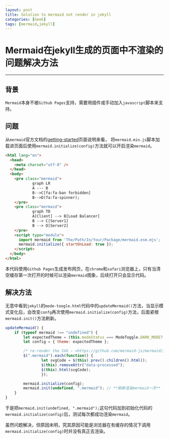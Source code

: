 ```yaml
---
layout: post
title: Solution to mermaid not render in jekyll
categories: [Geek]
tags: [mermaid,jekyll]
---
```


# Mermaid在jekyll生成的页面中不渲染的问题解决方法

---

## 背景

`Mermaid`本身不被`Github Pages`支持，需要用插件或手动加入`javascript`脚本来支持。

## 问题

从`mermaid`官方文档的[getting-started](https://mermaid.js.org/intro/getting-started.html#examples)页面说明来看，
将`mermaid.min.js`脚本加载进页面后使用`mermaid.initialize(config)`方法就可以开启渲染`mermaid`。

```html
<html lang="en">
  <head>
    <meta charset="utf-8" />
  </head>
  <body>
    <pre class="mermaid">
            graph LR
            A --- B
            B-->C[fa:fa-ban forbidden]
            B-->D(fa:fa-spinner);
    </pre>
    <pre class="mermaid">
            graph TD
            A[Client] --> B[Load Balancer]
            B --> C[Server1]
            B --> D[Server2]
    </pre>
    <script type="module">
      import mermaid from 'The/Path/In/Your/Package/mermaid.esm.mjs';
      mermaid.initialize({ startOnLoad: true });
    </script>
  </body>
</html>

```

本代码使用`Github Pages`生成发布网页，在`chrome`和`safari`浏览器上，只有当清空缓存第一次打开的时候可以渲染`mermaid`图象，后续打开只会显示代码。

## 解决方法

无意中看到`jekyll`的`mode-toogle.html`代码中的`updateMermaid()`方法，当显示模式变化后，会改变`confg`再次使用`mermaid.initialize(config)`方法，后面紧根`mermaid.init()`方法刷新。

```javascript
updateMermaid() {
    if (typeof mermaid !== "undefined") {
        let expectedTheme = (this.modeStatus === ModeToggle.DARK_MODE? "dark" : "default");
        let config = { theme: expectedTheme };

        /* re-render the SVG › <https://github.com/mermaid-js/mermaid/issues/311#issuecomment-332557344> */
        $(".mermaid").each(function() {
                let svgCode = $(this).prev().children().html();
                $(this).removeAttr("data-processed");
                $(this).html(svgCode);
                });

        mermaid.initialize(config);
        mermaid.init(undefined, ".mermaid"); // **刷新渲染mermaid一次**
    }
}

```
于是把`mermaid.init(undefined, ".mermaid");`这句代码加到初始化代码的`mermaid.initialize(config)`后，测试每次都成功渲染`mermaid`。

虽然问题解决，但原因未明，究其原因可能是浏览器在有缓存的情况下调用`mermaid.initialize(config)`时并没有真正去渲染。

